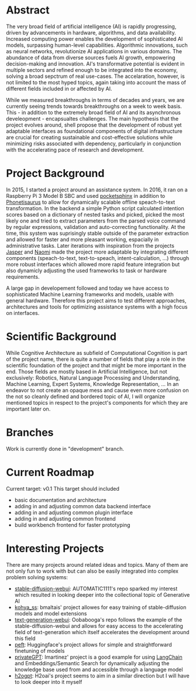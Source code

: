 # Abstract
The very broad field of artificial intelligence (AI) is rapidly progressing, driven by advancements in hardware, algorithms, and data availability. Increased computing power enables the development of sophisticated AI models, surpassing human-level capabilities. Algorithmic innovations, such as neural networks, revolutionize AI applications in various domains. The abundance of data from diverse sources fuels AI growth, empowering decision-making and innovation. AI's transformative potential is evident in multiple sectors and refined enough to be integrated into the economy, solving a broad sepctrum of real use-cases. 
The accelaration, however, is not limited to the most hyped topics, again taking into account the mass of different fields included in or affected by AI.    

While we measured breakthroughs in terms of decades and years, we are currently seeing trends towards breakthroughs on a week to week basis.
This - in addition to the extremely broad field of AI and its asynchronous develeopment - encapsualtes challenges. 
The main hypothesis that the project evolves around, shell propose that the development of robust yet adaptable interfaces as foundational components of digital infrastructure are crucial for creating sustainable and cost-effective solutions while minimizing risks associated with dependency, particularly in conjunction with the accelerating pace of research and development.

# Project Background
In 2015, I started a project around an assistance system. In 2016, it ran on a Raspberry Pi 3 Model B SBC and used [pocketsphinx](https://github.com/cmusphinx/pocketsphinx) in addition to [Phonetisaurus](https://github.com/AdolfVonKleist/Phonetisaurus) to allow for dynamically scalable offline speach-to-text transformation. 
In the backend a simple Python script calculated intention scores based on a dictionary of nested tasks and picked, picked the most likely one and tried to extract parameters from the parsed voice command by regular expressions, validation and auto-correcting functionality. At the time, this system was suprisingly stable outside of the parameter extraction and allowed for faster and more pleasant working, espacially in administrative tasks. 
Later iterations with inspiration from the projects [Jasper](https://github.com/jasperproject) and [Naomi](https://github.com/NaomiProject/Naomi) made the project more adaptable by integrating different components (speach-to-text, text-to-speach, intent-calculation, ...) through more robust interfaces which allowed more rapid feature integration but also dynamicly adjusting the used frameworks to task or hardware requirements. 

A large gap in developement followed and today we have access to sophisticated Machine Learning frameworks and models, usable with general hardware.
Therefore this project aims to test different approaches, architectures and tools for optimizing assistance systems with a high focus on interfaces. 

# Scientific Background
While Cognitive Architecture as subfield of Computational Cognition is part of the project name, there is quite a number of fields that play a role in the scientific foundation of the project and that might be more important in the end. Those fields are mostly based in Artificial Intelligence, but not exclusively: 
Robotics, Natural Language Processing and Understanding, Machine Learning, Expert Systems, Knowledge Representation, ...
In an endeavor to not create an opaque mess and cause even more confusion on the not so cleanly defined and bordered topic of AI, I will organize mentioned topics in respect to the project's components for which they are important later on.

# Branches
Work is currently done in "development" branch.

# Current Roadmap
Current target: v0.1
This target should included
- basic documentation and architecture
- adding in and adjusting common data backend interface
- adding in and adjusting common plugin interface
- adding in and adjusting common frontend
- build workbench frontend for faster prototyping

# Interesting Projects
There are many projects around related ideas and topics. Many of them are not only fun to work with but can also be easily integrated into complex problem solving systems:

- [stable-diffusion-webui](https://github.com/AUTOMATIC1111/stable-diffusion-webui): AUTOMATIC1111's repo sparked my interest which resulted in looking deeper into the collectional topic of Generative AI
- [kohya_ss](https://github.com/bmaltais/kohya_ss): bmaltais' project allowes for easy training of stable-diffusion models and model extensions
- [text-generation-webui](https://github.com/oobabooga/text-generation-webui): Oobabooga's repo follows the example of the stable-diffusion-webui and allows for easy access to the accelerating field of text-generation which itself accelerates the development around this field
- [peft](https://github.com/huggingface/peft): Huggingface's project allows for simple and straightforward finetuning of models
- [privateGPT](https://github.com/imartinez/privateGPT): Imartinez' project is a good example for using [LangChain](https://docs.langchain.com/docs/) and Embeddings/Semantic Search for dynamically adjusting the knowledge base used from and accessible through a language model
- [h2ogpt](https://github.com/h2oai/h2ogpt): H2oai's project seems to aim in a similar direction but I will have to look deeper into it myself
